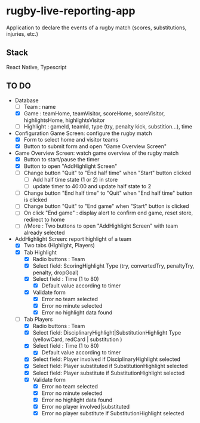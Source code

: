 # rugby-live-reporting-app
Application to declare the events of a rugby match (scores, substitutions, injuries, etc.)

## Stack
React Native, Typescript

## TO DO
- Database
  - [ ] Team : name
  - [x] Game : teamHome, teamVisitor, scoreHome, scoreVisitor, highlightsHome, highlightsVisitor
  - [ ] Highlight : gameId, teamId, type (try, penalty kick, substition...), time
- Configuration Game Screen: configure the rugby match
  - [x] Form to select home and visitor teams
  - [x] Button to submit form and open "Game Overview Screen"
- Game Overview Screen: watch game overview of the rugby match
  - [x] Button to start/pause the timer
  - [x] Button to open "AddHighlight Screen"
  - [ ] Change button "Quit" to "End half time" when "Start" button clicked
    - [ ] Add half time state (1 or 2) in store
    - [ ] update timer to 40:00 and update half state to 2
  - [ ] Change button "End half time" to "Quit" when "End half time" button is clicked
  - [ ] Change button "Quit" to "End game" when "Start" button is clicked
  - [ ] On click "End game" : display alert to confirm end game, reset store, redirect to home
  - [ ] //More : Two buttons to open "AddHighlight Screen" with team already selected
- AddHighlight Screen: report highlight of a team
  - [x] Two tabs (Highlight, Players)
  - [x] Tab Highlight
    - [x] Radio buttons : Team
    - [x] Select field: ScoringHighlight Type (try, convertedTry, penaltyTry, penalty, dropGoal)
    - [x] Select field : Time (1 to 80)
      - [x] Default value according to timer
    - [x] Validate form
      - [x] Error no team selected
      - [x] Error no minute selected
      - [x] Error no highlight data found
  - [ ] Tab Players
    - [x] Radio buttons : Team
    - [x] Select field: DisciplinaryHighlight|SubstitutionHighlight Type (yellowCard, redCard | substitution )
    - [x] Select field : Time (1 to 80)
      - [x] Default value according to timer
    - [x] Select field: Player involved if DisciplinaryHighlight selected
    - [x] Select field: Player substituted if SubstitutionHighlight selected
    - [x] Select field: Player substitute if SubstitutionHighlight selected
    - [x] Validate form
      - [x] Error no team selected
      - [x] Error no minute selected
      - [x] Error no highlight data found
      - [x] Error no player involved|substituted
      - [x] Error no player substitute if SubstitutionHighlight selected
